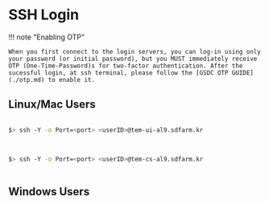 # SSH Login

!!! note "Enabling OTP"

    When you first connect to the login servers, you can log-in using only your password (or initial password), but you MUST immediately receive OTP (One-Time-Password)s for two-factor authentication. After the sucessful login, at ssh terminal, please follow the [GSDC OTP GUIDE](./otp.md) to enable it. 

## Linux/Mac Users

```bash

$> ssh -Y -o Port=<port> <userID>@tem-ui-al9.sdfarm.kr
    
```

```bash

$> ssh -Y -o Port=<port> <userID>@tem-cs-al9.sdfarm.kr
    
```

## Windows Users
